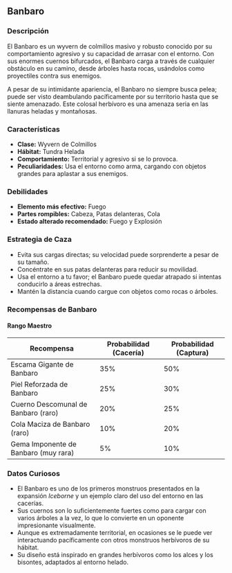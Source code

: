 ## Banbaro

### Descripción
El Banbaro es un wyvern de colmillos masivo y robusto conocido por su comportamiento agresivo y su capacidad de arrasar con el entorno. Con sus enormes cuernos bifurcados, el Banbaro carga a través de cualquier obstáculo en su camino, desde árboles hasta rocas, usándolos como proyectiles contra sus enemigos.

A pesar de su intimidante apariencia, el Banbaro no siempre busca pelea; puede ser visto deambulando pacíficamente por su territorio hasta que se siente amenazado. Este colosal herbívoro es una amenaza seria en las llanuras heladas y montañosas.

### Características
- **Clase:** Wyvern de Colmillos
- **Hábitat:** Tundra Helada
- **Comportamiento:** Territorial y agresivo si se lo provoca.
- **Peculiaridades:** Usa el entorno como arma, cargando con objetos grandes para aplastar a sus enemigos.

### Debilidades
- **Elemento más efectivo:** Fuego
- **Partes rompibles:** Cabeza, Patas delanteras, Cola
- **Estado alterado recomendado:** Fuego y Explosión

### Estrategia de Caza
- Evita sus cargas directas; su velocidad puede sorprenderte a pesar de su tamaño.
- Concéntrate en sus patas delanteras para reducir su movilidad.
- Usa el entorno a tu favor; el Banbaro puede quedar atrapado si intentas conducirlo a áreas estrechas.
- Mantén la distancia cuando cargue con objetos como rocas o árboles.

### Recompensas de Banbaro

#### Rango Maestro
| Recompensa                              | Probabilidad (Cacería) | Probabilidad (Captura) |
|-----------------------------------------|------------------------|------------------------|
| Escama Gigante de Banbaro               | 35%                    | 50%                    |
| Piel Reforzada de Banbaro               | 25%                    | 30%                    |
| Cuerno Descomunal de Banbaro (raro)     | 20%                    | 25%                    |
| Cola Maciza de Banbaro (raro)           | 10%                    | 20%                    |
| Gema Imponente de Banbaro (muy rara)    | 5%                     | 10%                    |

### Datos Curiosos
- El Banbaro es uno de los primeros monstruos presentados en la expansión *Iceborne* y un ejemplo claro del uso del entorno en las cacerías.
- Sus cuernos son lo suficientemente fuertes como para cargar con varios árboles a la vez, lo que lo convierte en un oponente impresionante visualmente.
- Aunque es extremadamente territorial, en ocasiones se le puede ver interactuando pacíficamente con otros monstruos herbívoros de su hábitat.
- Su diseño está inspirado en grandes herbívoros como los alces y los bisontes, adaptados al entorno helado.